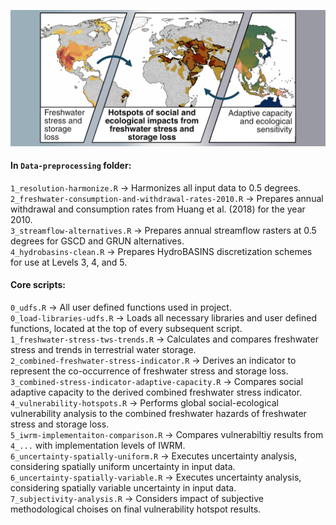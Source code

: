 ![Banner](thumbnail.png)

#### In `Data-preprocessing` folder:
`1_resolution-harmonize.R` → Harmonizes all input data to 0.5 degrees. <br> 
`2_freshwater-consumption-and-withdrawal-rates-2010.R` → Prepares annual withdrawal and consumption rates from Huang et al. (2018) for the year 2010. <br>
`3_streamflow-alternatives.R`  → Prepares annual streamflow rasters at 0.5 degrees for GSCD and GRUN alternatives. <br>
`4_hydrobasins-clean.R` → Prepares HydroBASINS discretization schemes for use at Levels 3, 4, and 5. <br>

#### Core scripts:
`0_udfs.R` → All user defined functions used in project. <br>
`0_load-libraries-udfs.R` → Loads all necessary libraries and user defined functions, located at the top of every subsequent script. <br>
`1_freshwater-stress-tws-trends.R` → Calculates and compares freshwater stress and trends in terrestrial water storage. <br>
`2_combined-freshwater-stress-indicator.R` → Derives an indicator to represent the co-occurrence of freshwater stress and storage loss. <br>
`3_combined-stress-indicator-adaptive-capacity.R` → Compares social adaptive capacity to the derived combined freshwater stress indicator. <br>
`4_vulnerability-hotspots.R` → Performs global social-ecological vulnerability analysis to the combined freshwater hazards of freshwater stress and storage loss. <br>
`5_iwrm-implementaiton-comparison.R` → Compares vulnerabiltiy results from `4_...` with implementation levels of IWRM. <br>
`6_uncertainty-spatially-uniform.R` → Executes uncertainty analysis, considering spatially uniform uncertainty in input data. <br>
`6_uncertainty-spatially-variable.R` → Executes uncertainty analysis, considering spatially variable uncertainty in input data. <br>
`7_subjectivity-analysis.R` → Considers impact of subjective methodological choises on final vulnerability hotspot results. <br>
